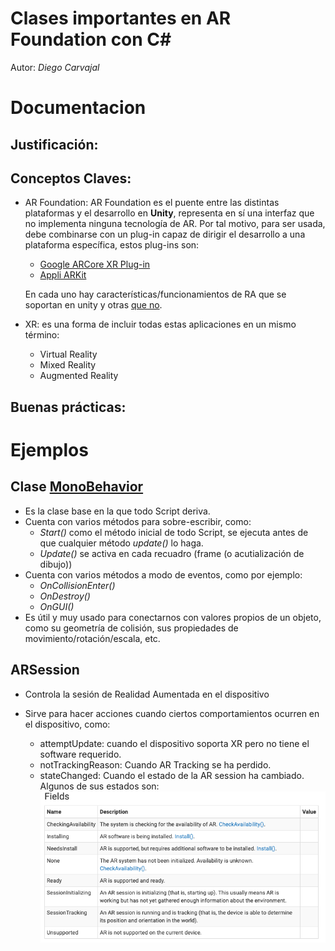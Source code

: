 # Clases importantes en AR Foundation con C#

Autor: _Diego Carvajal_

# Documentacion

## Justificación:

## Conceptos Claves:

- AR Foundation: AR Foundation es el puente entre las distintas plataformas y el desarrollo en **Unity**, representa en sí una interfaz que no implementa ninguna tecnología de AR. Por tal motivo, para ser usada, debe combinarse con un plug-in capaz de dirigir el desarrollo a una plataforma específica, estos plug-ins son:

  - [Google ARCore XR Plug-in](https://docs.unity3d.com/Packages/com.unity.xr.arcore@5.0/manual/index.html)
  - [Appli ARKit](https://docs.unity3d.com/Packages/com.unity.xr.arkit@5.0/manual/index.html)

  En cada uno hay características/funcionamientos de RA que se soportan en unity y otras [que no](https://docs.unity3d.com/Packages/com.unity.xr.arfoundation@5.0/manual/index.html).

- XR: es una forma de incluir todas estas aplicaciones en un mismo término:
  - Virtual Reality
  - Mixed Reality
  - Augmented Reality

## Buenas prácticas:

# Ejemplos

## Clase [MonoBehavior](https://docs.unity3d.com/2021.2/Documentation/ScriptReference/MonoBehaviour.html)

- Es la clase base en la que todo Script deriva.
- Cuenta con varios métodos para sobre-escribir, como:
  - _Start()_ como el método inicial de todo Script, se ejecuta antes de que cualquier método _update()_ lo haga.
  - _Update()_ se activa en cada recuadro (frame (o acutialización de dibujo))
- Cuenta con varios métodos a modo de eventos, como por ejemplo:
  - _OnCollisionEnter()_
  - _OnDestroy()_
  - _OnGUI()_
- Es útil y muy usado para conectarnos con valores propios de un objeto, como su geometría de colisión, sus propiedades de movimiento/rotación/escala, etc.

## ARSession

- Controla la sesión de Realidad Aumentada en el dispositivo
- Sirve para hacer acciones cuando ciertos comportamientos ocurren en el dispositivo, como:

  - attemptUpdate: cuando el dispositivo soporta XR pero no tiene el software requerido.
  - notTrackingReason: Cuando AR Tracking se ha perdido.
  - stateChanged: Cuando el estado de la AR session ha cambiado.
    Algunos de sus estados son:
    ![imagen de estados](/images/ARSession/states.png)
